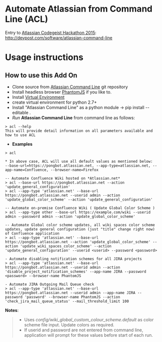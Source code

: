 # Automate Atlassian from Command Line (ACL)
Entry to [Atlassian Codegeist Hackathon 2015](http://codegeist.devpost.com/): http://devpost.com/software/atlassian-command-line

# Usage instructions
## How to use this Add On
* Clone source from [Atlassian Command Line](https://github.com/rkadam/atlassian_command_line) git repository
* Install headless browser [PhantomJS](http://phantomjs.org/download.html) if you like to.
* Install [Virtual Environment](http://docs.python-guide.org/en/latest/dev/virtualenvs/)
* create virtual environment for python 2.7+
* Install "Atlassian Command Line" as a python module -> pip install --editable .
* _Run_ **Atlassian Command Line** from command line as follows:

```
> acl --help
This will provide detail information on all parameters available and how to use ACL
```
* **Examples**

```
> acl

* In above case, ACL will use all default values as mentioned below:
--base-url=https://pongbot.atlassian.net, --app-type=atlassian.net, --app-name=Confluence, --browser-name=Firefox
```

```
-- Automate Confluence Wiki hosted on *Atlassian.net*
> acl --base-url https://pongbot.atlassian.net --action 'update_general_configuration'
> acl --app-type 'atlassian.net' --base-url https://pongbot.atlassian.net --userid admin --action 'update_global_color_scheme' --action 'update_general_configuration'
```
```
-- Automate on-premise Confluence Wiki ( Update Global Color Scheme )
> acl --app-type other --base-url https://example.com/wiki --userid admin --password admin --action 'update_global_color_scheme'
```
```
-- Automate Global color scheme updates, all wiki spaces color scheme updates, update general configuration (just "title" change right now) of Confluence application
> acl --app-type 'atlassian.net' --base-url https://pongbot.atlassian.net --action 'update_global_color_scheme' --action 'update_wiki_spaces_color_scheme' --action 'update_general_configuration' --userid <userid> --password <password>
```

```
- Automate disabling notification schemes for all JIRA projects
> acl --app-type 'atlassian.net' --base-url https://pongbot.atlassian.net --userid admin --action 'disable_project_notification_schemes' --app-name JIRA --password <password> --browser-name PhantomJS
```
```
- Automate JIRA Outgoing Mail Queue check
> acl --app-type 'atlassian.net' --base-url https://pongbot.atlassian.net --userid admin --app-name JIRA --password 'password' --browser-name PhantomJS --action 'check_jira_mail_queue_status' --mail_threshold_limit 100
```
**Notes**: 
>* Uses _config/wiki_global_custom_colour_scheme.default_ as color scheme file input. Update colors as required.
> * If userid and password are not entered from command line, application will prompt for these values before start of each run.
